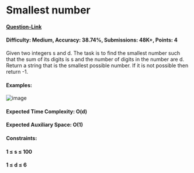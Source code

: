 # Smallest number
#### [Question-Link](https://www.geeksforgeeks.org/problems/smallest-number5829/1)
#### Difficulty: Medium, Accuracy: 38.74%, Submissions: 48K+, Points: 4
Given two integers s and d. The task is to find the smallest number such that the sum of its digits is s and the number of digits in the number are d. Return a string that is the smallest possible number. If it is not possible then return -1.

#### Examples:
![image](https://github.com/user-attachments/assets/a9c8f603-6359-430e-8b3e-3c8a17e21709)

#### Expected Time Complexity: O(d)
#### Expected Auxiliary Space: O(1)

#### Constraints:
#### 1 ≤ s ≤ 100
#### 1 ≤ d ≤ 6
